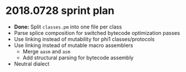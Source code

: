 # 2018.0728 sprint plan
- **Done:** Split `classes.pm` into one file per class
- Parse splice composition for switched bytecode optimization passes
- Use linking instead of mutability for phi1 classes/protocols
- Use linking instead of mutable macro assemblers
  - Merge `aasm` and `asm`
  - Add structural parsing for bytecode assembly
- Neutral dialect
